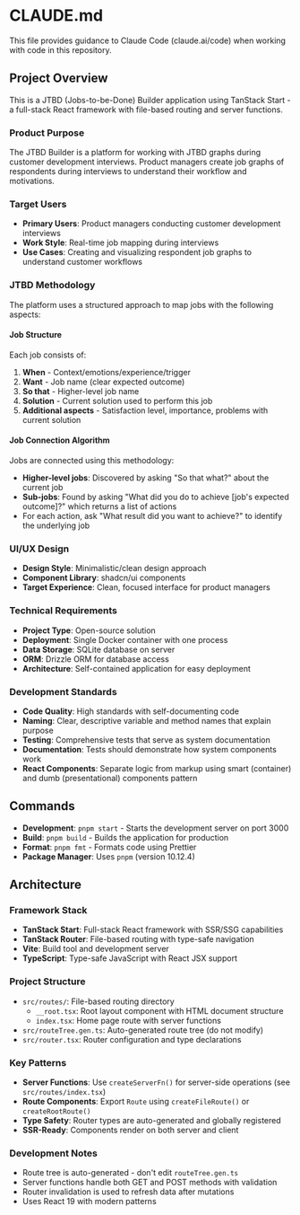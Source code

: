 # CLAUDE.md

This file provides guidance to Claude Code (claude.ai/code) when working with code in this repository.

## Project Overview

This is a JTBD (Jobs-to-be-Done) Builder application using TanStack Start - a full-stack React framework with file-based routing and server functions.

### Product Purpose

The JTBD Builder is a platform for working with JTBD graphs during customer development interviews. Product managers create job graphs of respondents during interviews to understand their workflow and motivations.

### Target Users

- **Primary Users**: Product managers conducting customer development interviews
- **Work Style**: Real-time job mapping during interviews
- **Use Cases**: Creating and visualizing respondent job graphs to understand customer workflows

### JTBD Methodology

The platform uses a structured approach to map jobs with the following aspects:

#### Job Structure

Each job consists of:

1. **When** - Context/emotions/experience/trigger
2. **Want** - Job name (clear expected outcome)
3. **So that** - Higher-level job name
4. **Solution** - Current solution used to perform this job
5. **Additional aspects** - Satisfaction level, importance, problems with current solution

#### Job Connection Algorithm

Jobs are connected using this methodology:

- **Higher-level jobs**: Discovered by asking "So that what?" about the current job
- **Sub-jobs**: Found by asking "What did you do to achieve [job's expected outcome]?" which returns a list of actions
- For each action, ask "What result did you want to achieve?" to identify the underlying job

### UI/UX Design

- **Design Style**: Minimalistic/clean design approach
- **Component Library**: shadcn/ui components
- **Target Experience**: Clean, focused interface for product managers

### Technical Requirements

- **Project Type**: Open-source solution
- **Deployment**: Single Docker container with one process
- **Data Storage**: SQLite database on server
- **ORM**: Drizzle ORM for database access
- **Architecture**: Self-contained application for easy deployment

### Development Standards

- **Code Quality**: High standards with self-documenting code
- **Naming**: Clear, descriptive variable and method names that explain purpose
- **Testing**: Comprehensive tests that serve as system documentation
- **Documentation**: Tests should demonstrate how system components work
- **React Components**: Separate logic from markup using smart (container) and dumb (presentational) components pattern

## Commands

- **Development**: `pnpm start` - Starts the development server on port 3000
- **Build**: `pnpm build` - Builds the application for production
- **Format**: `pnpm fmt` - Formats code using Prettier
- **Package Manager**: Uses `pnpm` (version 10.12.4)

## Architecture

### Framework Stack

- **TanStack Start**: Full-stack React framework with SSR/SSG capabilities
- **TanStack Router**: File-based routing with type-safe navigation
- **Vite**: Build tool and development server
- **TypeScript**: Type-safe JavaScript with React JSX support

### Project Structure

- `src/routes/`: File-based routing directory
  - `__root.tsx`: Root layout component with HTML document structure
  - `index.tsx`: Home page route with server functions
- `src/routeTree.gen.ts`: Auto-generated route tree (do not modify)
- `src/router.tsx`: Router configuration and type declarations

### Key Patterns

- **Server Functions**: Use `createServerFn()` for server-side operations (see `src/routes/index.tsx`)
- **Route Components**: Export `Route` using `createFileRoute()` or `createRootRoute()`
- **Type Safety**: Router types are auto-generated and globally registered
- **SSR-Ready**: Components render on both server and client

### Development Notes

- Route tree is auto-generated - don't edit `routeTree.gen.ts`
- Server functions handle both GET and POST methods with validation
- Router invalidation is used to refresh data after mutations
- Uses React 19 with modern patterns
